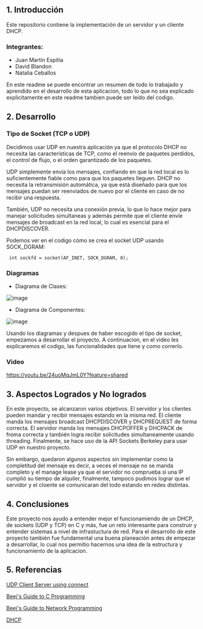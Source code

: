 ## 1. Introducción

Este repositorio contiene la implementación de un servidor y un cliente DHCP.

### Integrantes:
- Juan Martin Espitia
- David Blandon
- Natalia Ceballos 

En este readme se puede encontrar un resumen de todo lo trabajado y aprendido en el desarrollo de esta aplicacion, todo lo que no sea explicado explicitamente en este readme tambien puede ser leido del codigo.

## 2. Desarrollo

### Tipo de Socket (TCP o UDP)
Decidimos usar UDP en nuestra aplicación ya que el protocolo DHCP no necesita las características de TCP, como el reenvío de paquetes perdidos, el control de flujo, o el orden garantizado de los paquetes.

UDP simplemente envía los mensajes, confiando en que la red local es lo suficientemente fiable como para que los paquetes lleguen.
DHCP no necesita la retransmisión automática, ya que está diseñado para que los mensajes puedan ser reenviados de nuevo por el cliente en caso de no recibir una respuesta.

También, UDP no necesita una conexión previa, lo que lo hace mejor para manejar solicitudes simultaneas y además permite que el cliente envíe mensajes de broadcast en la red local, lo cual es esencial para el DHCPDISCOVER. 

Podemos ver en el codigo cómo se crea el socket UDP usando SOCK_DGRAM:

```
 int sockfd = socket(AF_INET, SOCK_DGRAM, 0);
```

### Diagramas
- Diagrama de Clases:
  
![image](https://github.com/user-attachments/assets/05e010c3-2709-4ecf-bba4-ef67ecac7d66)

- Diagrama de Componentes:
  
![image](https://github.com/user-attachments/assets/0104355d-359f-40eb-a6f8-ce78b2d958fa)

Usando los diagramas y despues de haber escogido el tipo de socket, empezamos a desarrollar el proyecto. A continuacion, en el video les explicaremos el codigo, las funcionalidades que tiene y como correrlo.

### Video
https://youtu.be/24uoMqJmL0Y?feature=shared

## 3. Aspectos Logrados y No logrados
En este proyecto, se alcanzaron varios objetivos. El servidor y los clientes pueden mandar y recibir mensajes estando en la misma red.
El cliente manda los mensajes broadcast DHCPDISCOVER y DHCPREQUEST de forma correcta. El servidor manda los mensajes DHCPOFFER y DHCPACK de froma correcta y también logra recibir solicitudes simultaneamente usando threading. 
Finalmente, se hace uso de la API Sockets Berkeley para usar UDP en nuestro proyecto.

Sin embargo, quedaron algunos aspectos sin implementar como la completitud del mensaje es decir, a veces el mensaje no se manda completo y el manage lease
ya que el servidor no comprueba si una IP cumplió su tiempo de alquiler, finalmente, tampoco pudimos lograr que el servidor y el cloente se comunicaran del todo estando en redes distintas.

## 4. Conclusiones
Este proyecto nos ayudo a entender mejor el funcionamiendo de un DHCP, de sockets (UDP y TCP) en C y más, 
fue un reto interesante para construir y entender sistemas a nivel de infrastuctura de red.
Para el desarrollo de este proyecto también fue fundamental una buena planeación antes de empezar a desarrollar, 
lo cual nos permitio hacernos una idea de la estructura y funcionamiento de la aplicacion. 

## 5. Referencias 
[UDP Client Server using connect](https://www.geeksforgeeks.org/udp-client-server-using-connect-c-implementation/)

[Beej's Guide to C Programming](https://beej.us/guide/bgc/html/split/)

[Beej's Guide to Network Programming](https://beej.us/guide/bgnet/html/split/)

[DHCP](https://datatracker.ietf.org/doc/html/rfc2131)

